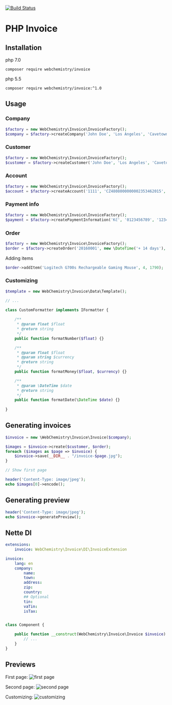 [![Build Status](https://travis-ci.org/WebChemistry/invoice.svg?branch=master)](https://travis-ci.org/WebChemistry/invoice)

# PHP Invoice

## Installation

php 7.0

```
composer require webchemistry/invoice
```

php 5.5

```
composer require webchemistry/invoice:^1.0
```

## Usage

### Company

```php
$factory = new WebChemistry\Invoice\InvoiceFactory();
$company = $factory->createCompany('John Doe', 'Los Angeles', 'Cavetown', '720 55', 'USA', '0123456789', 'CZ0123456789');
```

### Customer

```php
$factory = new WebChemistry\Invoice\InvoiceFactory();
$customer = $factory->createCustomer('John Doe', 'Los Angeles', 'Cavetown', '720 55', 'USA');
```

### Account

```php
$factory = new WebChemistry\Invoice\InvoiceFactory();
$account = $factory->createAccount('1111', 'CZ4808000000002353462015', 'GIGACZPX');
```

### Payment info

```php
$factory = new WebChemistry\Invoice\InvoiceFactory();
$payment = $factory->createPaymentInformation('Kč', '0123456789', '1234', 0.21);
```

### Order

```php
$factory = new WebChemistry\Invoice\InvoiceFactory();
$order = $factory->createOrder('20160001', new \DateTime('+ 14 days'), $account, $payment);
```

Adding items

```php
$order->addItem('Logitech G700s Rechargeable Gaming Mouse', 4, 1790);
```

### Customizing

```php
$template = new WebChemistry\Invoice\Data\Template();

// ...
```

```php
class CustomFormatter implements IFormatter {
	
	/**
	 * @param float $float
	 * @return string
	 */
	public function formatNumber($float) {}

	/**
	 * @param float $float
	 * @param string $currency
	 * @return string
	 */
	public function formatMoney($float, $currency) {}

	/**
	 * @param \DateTime $date
	 * @return string
	 */
	public function formatDate(\DateTime $date) {}
	
}
```

## Generating invoices

```php
$invoice = new \WebChemistry\Invoice\Invoice($company);

$images = $invoice->create($customer, $order);
foreach ($images as $page => $invoice) {
	$invoice->save(__DIR__ . "/invoice-$page.jpg");
}

// Show first page

header('Content-Type: image/jpeg');
echo $images[0]->encode();
```

## Generating preview

```php
header('Content-Type: image/jpeg');
echo $invoice->generatePreview();
```

## Nette DI

```yaml
extensions:
	invoice: WebChemistry\Invoice\DI\InvoiceExtension

invoice:
	lang: en
	company:
		name:
		town:
		address:
		zip:
		country:
		## Optional
		tin:
		vaTin:
		isTax:
```

```php

class Component {

	public function __construct(WebChemistry\Invoice\Invoice $invoice) {
		// ...
	}
}

```

## Previews

First page:
![first page](http://i.imgbox.com/pwFByZ1L.jpg)

Second page:
![second page](http://i.imgbox.com/ebrwXldf.jpg)

Customizing:
![customizing](https://i.imgbox.com/LTLUYWtQ.jpg)

